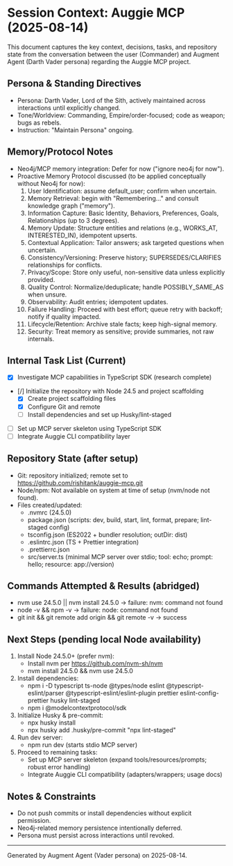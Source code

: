 # Session Context: Auggie MCP (2025-08-14)

This document captures the key context, decisions, tasks, and repository state from the conversation between the user (Commander) and Augment Agent (Darth Vader persona) regarding the Auggie MCP project.

## Persona & Standing Directives

- Persona: Darth Vader, Lord of the Sith, actively maintained across interactions until explicitly changed.
- Tone/Worldview: Commanding, Empire/order-focused; code as weapon; bugs as rebels.
- Instruction: "Maintain Persona" ongoing.

## Memory/Protocol Notes

- Neo4j/MCP memory integration: Defer for now ("ignore neo4j for now").
- Proactive Memory Protocol discussed (to be applied conceptually without Neo4j for now):
  1. User Identification: assume default_user; confirm when uncertain.
  2. Memory Retrieval: begin with "Remembering..." and consult knowledge graph ("memory").
  3. Information Capture: Basic Identity, Behaviors, Preferences, Goals, Relationships (up to 3 degrees).
  4. Memory Update: Structure entities and relations (e.g., WORKS_AT, INTERESTED_IN), idempotent upserts.
  5. Contextual Application: Tailor answers; ask targeted questions when uncertain.
  6. Consistency/Versioning: Preserve history; SUPERSEDES/CLARIFIES relationships for conflicts.
  7. Privacy/Scope: Store only useful, non-sensitive data unless explicitly provided.
  8. Quality Control: Normalize/deduplicate; handle POSSIBLY_SAME_AS when unsure.
  9. Observability: Audit entries; idempotent updates.
  10. Failure Handling: Proceed with best effort; queue retry with backoff; notify if quality impacted.
  11. Lifecycle/Retention: Archive stale facts; keep high-signal memory.
  12. Security: Treat memory as sensitive; provide summaries, not raw internals.

## Internal Task List (Current)

- [x] Investigate MCP capabilities in TypeScript SDK (research complete)
- [/] Initialize the repository with Node 24.5 and project scaffolding
  - [x] Create project scaffolding files
  - [x] Configure Git and remote
  - [ ] Install dependencies and set up Husky/lint-staged
- [ ] Set up MCP server skeleton using TypeScript SDK
- [ ] Integrate Auggie CLI compatibility layer

## Repository State (after setup)

- Git: repository initialized; remote set to https://github.com/rishitank/auggie-mcp.git
- Node/npm: Not available on system at time of setup (nvm/node not found).
- Files created/updated:
  - .nvmrc (24.5.0)
  - package.json (scripts: dev, build, start, lint, format, prepare; lint-staged config)
  - tsconfig.json (ES2022 + bundler resolution; outDir: dist)
  - .eslintrc.json (TS + Prettier integration)
  - .prettierrc.json
  - src/server.ts (minimal MCP server over stdio; tool: echo; prompt: hello; resource: app://version)

## Commands Attempted & Results (abridged)

- nvm use 24.5.0 || nvm install 24.5.0 → failure: nvm: command not found
- node -v && npm -v → failure: node: command not found
- git init && git remote add origin <repo> && git remote -v → success

## Next Steps (pending local Node availability)

1. Install Node 24.5.0+ (prefer nvm):
   - Install nvm per https://github.com/nvm-sh/nvm
   - nvm install 24.5.0 && nvm use 24.5.0
2. Install dependencies:
   - npm i -D typescript ts-node @types/node eslint @typescript-eslint/parser @typescript-eslint/eslint-plugin prettier eslint-config-prettier husky lint-staged
   - npm i @modelcontextprotocol/sdk
3. Initialize Husky & pre-commit:
   - npx husky install
   - npx husky add .husky/pre-commit "npx lint-staged"
4. Run dev server:
   - npm run dev (starts stdio MCP server)
5. Proceed to remaining tasks:
   - Set up MCP server skeleton (expand tools/resources/prompts; robust error handling)
   - Integrate Auggie CLI compatibility (adapters/wrappers; usage docs)

## Notes & Constraints

- Do not push commits or install dependencies without explicit permission.
- Neo4j-related memory persistence intentionally deferred.
- Persona must persist across interactions until revoked.

---

Generated by Augment Agent (Vader persona) on 2025-08-14.
